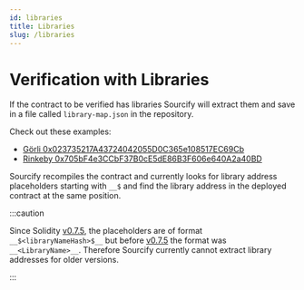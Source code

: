 ```yaml
---
id: libraries
title: Libraries
slug: /libraries
---
```


# Verification with Libraries

If the contract to be verified has libraries Sourcify will extract them and save in a file called `library-map.json` in the repository.

Check out these examples:

- [Görli 0x023735217A43724042055D0C365e108517EC69Cb](https://repo.sourcify.dev/contracts/full_match/5/0x023735217A43724042055D0C365e108517EC69Cb/)
- [Rinkeby 0x705bF4e3CCbF37B0cE5dE86B3F606e640A2a40BD](https://repo.sourcify.dev/contracts/full_match/4/0x705bF4e3CCbF37B0cE5dE86B3F606e640A2a40BD/)

Sourcify recompiles the contract and currently looks for library address placeholders starting with `__$` and find the library address in the deployed contract at the same position.

:::caution

Since Solidity [v0.7.5](https://docs.soliditylang.org/en/v0.7.5/contracts.html#:~:text=__%2430bbc0abd4d6364515865950d3e0d10953%24__), the placeholders are of format `__$<libraryNameHash>$__` but before [v0.7.5](https://docs.soliditylang.org/en/v0.7.4/contracts.html#:~:text=contain%20placeholders%20of%20the%20form) the format was `__<LibraryName>__`. Therefore Sourcify currently cannot extract library addresses for older versions.

:::
